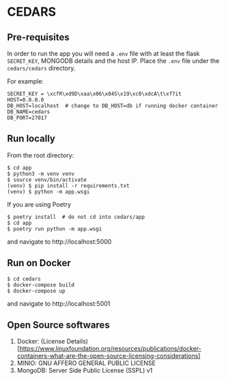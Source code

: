 # CEDARS


## Pre-requisites

In order to run the app you will need a `.env` file with at least the flask `SECRET_KEY`, MONGODB details and the host IP.
Place the `.env` file under the `cedars/cedars` directory.

For example:
```
SECRET_KEY = \xcfR\xd9D\xaa\x06\x84S\x19\xc0\xdcA\t\xf7it
HOST=0.0.0.0 
DB_HOST=localhost  # change to DB_HOST=db if running docker container
DB_NAME=cedars
DB_PORT=27017
```

## Run locally

From the root directory:
```shell
$ cd app
$ python3 -m venv venv
$ source venv/bin/activate
(venv) $ pip install -r requirements.txt
(venv) $ python -m app.wsgi
```

If you are using Poetry
```shell
$ poetry install  # do not cd into cedars/app
$ cd app
$ poetry run python -m app.wsgi
```

and navigate to http://localhost:5000

## Run on Docker

```shell
$ cd cedars
$ docker-compose build
$ docker-compose up
```

and navigate to http://localhost:5001

## Open Source softwares

1. Docker: (License Details)[https://www.linuxfoundation.org/resources/publications/docker-containers-what-are-the-open-source-licensing-considerations]
2. MINIO: GNU AFFERO GENERAL PUBLIC LICENSE
3. MongoDB: Server Side Public License (SSPL) v1
